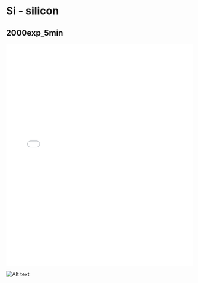 # Si - silicon

## 2000exp_5min

<iframe src="../../html/Si_2000exp_5min.html" width="100%" height="600px" frameborder="0"></iframe>

![Alt text](Si_2000exp_5min.png)

